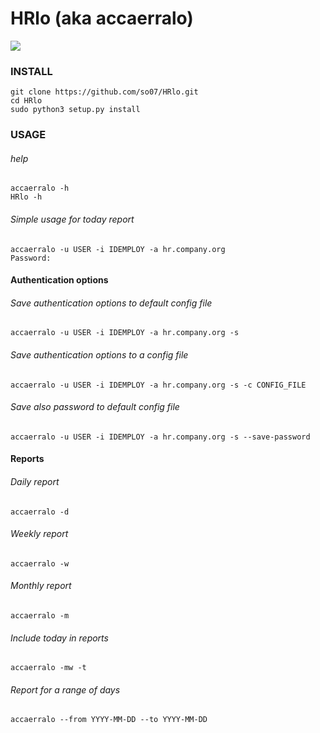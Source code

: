 # HRlo (aka accaerralo)

[![](https://raw.githubusercontent.com/wiki/so07/HRlo/zucchetti.png)](https://www.youtube.com/watch?v=8Cfo06DvA5M)

### INSTALL
```
git clone https://github.com/so07/HRlo.git
cd HRlo
sudo python3 setup.py install
```

### USAGE

###### help
```
accaerralo -h 
HRlo -h
```

###### Simple usage for today report
```
accaerralo -u USER -i IDEMPLOY -a hr.company.org
Password:
```


#### Authentication options

###### Save authentication options to default config file
```
accaerralo -u USER -i IDEMPLOY -a hr.company.org -s
```
###### Save authentication options to a config file
```
accaerralo -u USER -i IDEMPLOY -a hr.company.org -s -c CONFIG_FILE
```
###### Save also password to default config file
```
accaerralo -u USER -i IDEMPLOY -a hr.company.org -s --save-password
```

#### Reports

###### Daily report
```
accaerralo -d
```
###### Weekly report
```
accaerralo -w
```
###### Monthly report
```
accaerralo -m
```
###### Include today in reports
```
accaerralo -mw -t
```
###### Report for a range of days
```
accaerralo --from YYYY-MM-DD --to YYYY-MM-DD
```
